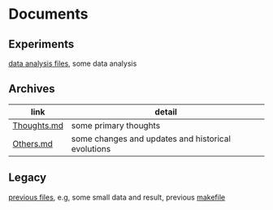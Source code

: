 # Documents

## Experiments 
[data analysis files](data_analysis), some data analysis

## Archives

link | detail
--- |---
[Thoughts.md](Thoughts.md) | some primary thoughts
[Others.md](Others.md) | some changes and updates and historical evolutions

## Legacy

[previous files](prev_files), e.g, some small data and result, previous [makefile](prev_files/makefile)

